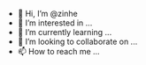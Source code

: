- 👋 Hi, I’m @zinhe
- 👀 I’m interested in ...
- 🌱 I’m currently learning ...
- 💞️ I’m looking to collaborate on ...
- 📫 How to reach me ...

<!---
zinhe/zinhe is a ✨ special ✨ repository because its `README.md` (this file) appears on your GitHub profile.
You can click the Preview link to take a look at your changes.
--->
